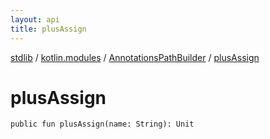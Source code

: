 ```yaml
---
layout: api
title: plusAssign
---
```

[stdlib](../../index.md) / [kotlin.modules](../index.md) / [AnnotationsPathBuilder](index.md) / [plusAssign](plusAssign.md)

# plusAssign

```
public fun plusAssign(name: String): Unit
```
